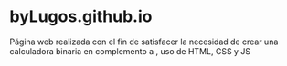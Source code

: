 # byLugos.github.io
Página web realizada con el fin de satisfacer la necesidad de crear una calculadora binaria en complemento a , uso de HTML, CSS y JS


